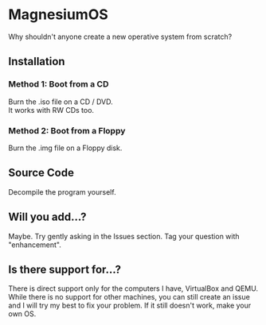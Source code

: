 # MagnesiumOS
Why shouldn't anyone create a new operative system from scratch?
## Installation
### Method 1: Boot from a CD
Burn the .iso file on a CD / DVD.  
It works with RW CDs too.
### Method 2: Boot from a Floppy
Burn the .img file on a Floppy disk.
## Source Code
Decompile the program yourself.
## Will you add...?
Maybe. Try gently asking in the Issues section. Tag your question with "enhancement".
## Is there support for...?
There is direct support only for the computers I have, VirtualBox and QEMU.  
While there is no support for other machines, you can still create an issue and I will try my best to fix your problem. If it still doesn't work, make your own OS.
